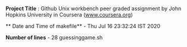 **Project Title** : Github Unix workbench peer graded assignment by John Hopkins University in Coursera (www.coursera.org)


** Date and Time of makefile** - Thu Jul 16 23:32:24 IST 2020


 **Number of lines** - 28 guessinggame.sh
